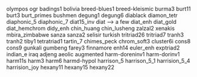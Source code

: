 olympos
ogr
badings1
bolivia
breed-blues1
breed-kleismic
burma3
burt11
burt3
burt_primes
bushmen
degung1
degung6
diablack
diamon_tetr
diaphonic_5
diaphonic_7
diat15_inv
diat --> a few
diat_enh
diat_gold
diat_hemchrom
didy_enh
chin_huang
chin_lusheng
zalzal2
xenakis
mbira_zimbabwe
sanza
sanza2
selisir
turkish
tritriad26
tritriad7
tranh3
tranh2
tiby1
tetratriad1
tartin_7
chimes_peck
chrom_soft3
cluster6i
cons8
cons9
gunkali
gumbeng
farey3
finnamore
enh14
euler_enh
exptriad2
indian_e
iraq
adjeng
aeolic
augmented
harm-doreninv1
harm-dorinv1
harm11s
harm3
harm6
harmd-hypol
harrison_5
harrison_5_1
harrision_5_4
harrision_joy
hexany11
hexany15
hexany22
